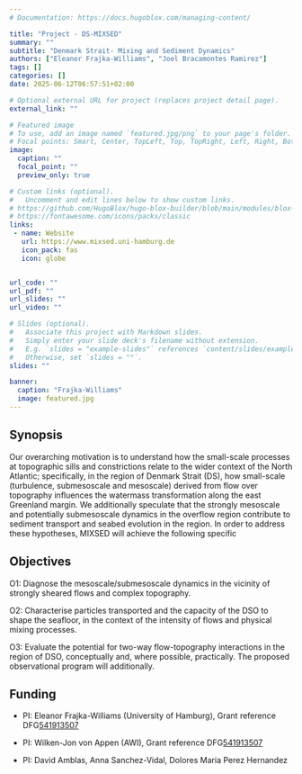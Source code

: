 ```yaml
---
# Documentation: https://docs.hugoblox.com/managing-content/

title: "Project - DS-MIXSED"
summary: ""
subtitle: "Denmark Strait- Mixing and Sediment Dynamics"
authors: ["Eleanor Frajka-Williams", "Joel Bracamontes Ramirez"]
tags: []
categories: []
date: 2025-06-12T06:57:51+02:00

# Optional external URL for project (replaces project detail page).
external_link: ""

# Featured image
# To use, add an image named `featured.jpg/png` to your page's folder.
# Focal points: Smart, Center, TopLeft, Top, TopRight, Left, Right, BottomLeft, Bottom, BottomRight.
image:
  caption: ""
  focal_point: ""
  preview_only: true

# Custom links (optional).
#   Uncomment and edit lines below to show custom links.
# https://github.com/HugoBlox/hugo-blox-builder/blob/main/modules/blox-tailwind/data/icons/hb.yaml
# https://fontawesome.com/icons/packs/classic
links:
 - name: Website
   url: https://www.mixsed.uni-hamburg.de
   icon_pack: fas
   icon: globe


url_code: ""
url_pdf: ""
url_slides: ""
url_video: ""

# Slides (optional).
#   Associate this project with Markdown slides.
#   Simply enter your slide deck's filename without extension.
#   E.g. `slides = "example-slides"` references `content/slides/example-slides.md`.
#   Otherwise, set `slides = ""`.
slides: ""

banner:
  caption: "Frajka-Williams"
  image: featured.jpg
---
```




## Synopsis

Our overarching motivation is to understand how the small-scale processes at topographic sills and constrictions relate to the wider context of the North Atlantic; specifically, in the region of Denmark Strait (DS), how small-scale (turbulence, submesoscale and mesoscale) derived from flow over topography influences the watermass transformation along the east Greenland margin. We additionally speculate that the strongly mesoscale and potentially submesoscale dynamics in the overflow region contribute to sediment transport and seabed evolution in the region. In order to address these hypotheses, MIXSED will achieve the following specific

## Objectives

O1: Diagnose the mesoscale/submesoscale dynamics in the vicinity of strongly sheared flows and complex topography.

O2: Characterise particles transported and the capacity of the DSO to shape the seafloor, in the context of the intensity of flows and physical mixing processes.

O3: Evaluate the potential for two-way flow-topography interactions in the region of DSO, conceptually and, where possible, practically. The proposed observational program will additionally.

## Funding

- PI: Eleanor Frajka-Williams (University of Hamburg), Grant reference DFG[541913507](https://gepris.dfg.de/gepris/projekt/541914507?language=en)

- PI: Wilken-Jon von Appen (AWI), Grant reference DFG[541913507](https://gepris.dfg.de/gepris/projekt/541914507)

- PI: David Amblas, Anna Sanchez-Vidal, Dolores Maria Perez Hernandez
